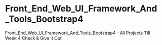 # Front_End_Web_UI_Framework_And_Tools_Bootstrap4
Front_End_Web_UI_Framework_And_Tools_Bootstrap4 - All Projects Till Week 4 Check &amp; Give It Out 
